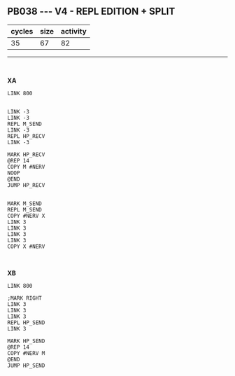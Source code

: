 ## PB038 --- V4 - REPL EDITION + SPLIT

| cycles | size | activity |
| ------ | ---- | -------- |
| 35 | 67 | 82 |
<hr>
<br>

**XA**

```
LINK 800


LINK -3
LINK -3
REPL M_SEND
LINK -3
REPL HP_RECV
LINK -3

MARK HP_RECV
@REP 14
COPY M #NERV
NOOP
@END
JUMP HP_RECV


MARK M_SEND
REPL M_SEND
COPY #NERV X
LINK 3
LINK 3
LINK 3
LINK 3
COPY X #NERV
```

<br>

**XB**

```
LINK 800

;MARK RIGHT
LINK 3
LINK 3
LINK 3
REPL HP_SEND
LINK 3

MARK HP_SEND
@REP 14
COPY #NERV M
@END
JUMP HP_SEND
```

